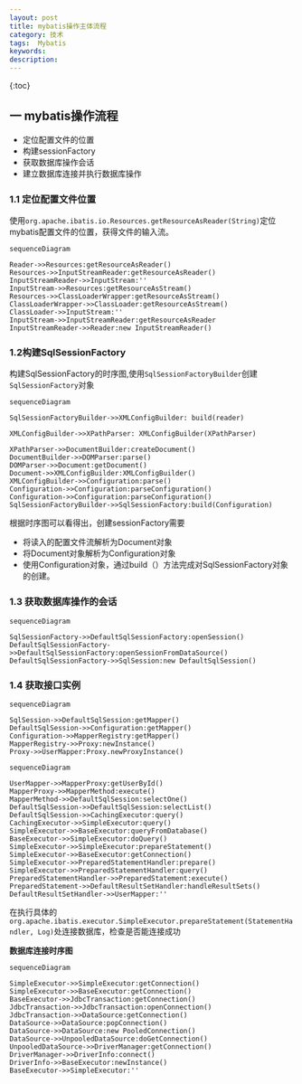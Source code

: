 ```yaml
---
layout: post
title: mybatis操作主体流程
category: 技术
tags:  Mybatis
keywords: 
description: 
---
```


{:toc}



## 一 mybatis操作流程

- 定位配置文件的位置
- 构建sessionFactory
- 获取数据库操作会话
- 建立数据库连接并执行数据库操作


### 1.1 定位配置文件位置

使用`org.apache.ibatis.io.Resources.getResourceAsReader(String)`定位mybatis配置文件的位置，获得文件的输入流。


```
sequenceDiagram

Reader->>Resources:getResourceAsReader()
Resources->>InputStreamReader:getResourceAsReader()
InputStreamReader->>InputStream:''
InputStream->>Resources:getResourceAsStream()
Resources->>ClassLoaderWrapper:getResourceAsStream()
ClassLoaderWrapper->>ClassLoader:getResourceAsStream()
ClassLoader->>InputStream:''
InputStream->>InputStreamReader:getResourceAsReader
InputStreamReader->>Reader:new InputStreamReader()
```

### 1.2构建SqlSessionFactory

构建SqlSessionFactory的时序图,使用`SqlSessionFactoryBuilder`创建`SqlSessionFactory`对象

```
sequenceDiagram

SqlSessionFactoryBuilder->>XMLConfigBuilder: build(reader)

XMLConfigBuilder->>XPathParser: XMLConfigBuilder(XPathParser)

XPathParser->>DocumentBuilder:createDocument()
DocumentBuilder->>DOMParser:parse()
DOMParser->>Document:getDocument()
Document->>XMLConfigBuilder:XMLConfigBuilder()
XMLConfigBuilder->>Configuration:parse()
Configuration->>Configuration:parseConfiguration()
Configuration->>Configuration:parseConfiguration()
SqlSessionFactoryBuilder->>SqlSessionFactory:build(Configuration)
```

根据时序图可以看得出，创建sessionFactory需要

- 将读入的配置文件流解析为Document对象
- 将Document对象解析为Configuration对象
- 使用Configuration对象，通过build（）方法完成对SqlSessionFactory对象的创建。


### 1.3 获取数据库操作的会话

```
sequenceDiagram

SqlSessionFactory->>DefaultSqlSessionFactory:openSession()
DefaultSqlSessionFactory->>DefaultSqlSessionFactory:openSessionFromDataSource()
DefaultSqlSessionFactory->>SqlSession:new DefaultSqlSession()
```

### 1.4 获取接口实例


```
sequenceDiagram

SqlSession->>DefaultSqlSession:getMapper()
DefaultSqlSession->>Configuration:getMapper()
Configuration->>MapperRegistry:getMapper()
MapperRegistry->>Proxy:newInstance()
Proxy->>UserMapper:Proxy.newProxyInstance()
```

```
sequenceDiagram

UserMapper->>MapperProxy:getUserById()
MapperProxy->>MapperMethod:execute()
MapperMethod->>DefaultSqlSession:selectOne()
DefaultSqlSession->>DefaultSqlSession:selectList()
DefaultSqlSession->>CachingExecutor:query()
CachingExecutor->>SimpleExecutor:query()
SimpleExecutor->>BaseExecutor:queryFromDatabase()
BaseExecutor->>SimpleExecutor:doQuery()
SimpleExecutor->>SimpleExecutor:prepareStatement()
SimpleExecutor->>BaseExecutor:getConnection()
SimpleExecutor->>PreparedStatementHandler:prepare()
SimpleExecutor->>PreparedStatementHandler:query()
PreparedStatementHandler->>PreparedStatement:execute()
PreparedStatement->>DefaultResultSetHandler:handleResultSets()
DefaultResultSetHandler->>UserMapper:''

```

在执行具体的
`org.apache.ibatis.executor.SimpleExecutor.prepareStatement(StatementHandler, Log)`处连接数据库，检查是否能连接成功


**数据库连接时序图**

```sequence
sequenceDiagram

SimpleExecutor->>SimpleExecutor:getConnection()
SimpleExecutor->>BaseExecutor:getConnection()
BaseExecutor->>JdbcTransaction:getConnection()
JdbcTransaction->>JdbcTransaction:openConnection()
JdbcTransaction->>DataSource:getConnection()
DataSource->>DataSource:popConnection()
DataSource->>DataSource:new PooledConnection()
DataSource->>UnpooledDataSource:doGetConnection()
UnpooledDataSource->>DriverManager:getConnection()
DriverManager->>DriverInfo:connect()
DriverInfo->>BaseExecutor:newInstance()
BaseExecutor->>SimpleExecutor:''

```




